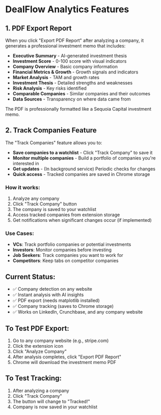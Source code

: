 # DealFlow Analytics Features

## 1. PDF Export Report
When you click "Export PDF Report" after analyzing a company, it generates a professional investment memo that includes:

- **Executive Summary** - AI-generated investment thesis
- **Investment Score** - 0-100 score with visual indicators
- **Company Overview** - Basic company information
- **Financial Metrics & Growth** - Growth signals and indicators
- **Market Analysis** - TAM and growth rates
- **Investment Thesis** - Detailed strengths and weaknesses
- **Risk Analysis** - Key risks identified
- **Comparable Companies** - Similar companies and their outcomes
- **Data Sources** - Transparency on where data came from

The PDF is professionally formatted like a Sequoia Capital investment memo.

## 2. Track Companies Feature
The "Track Companies" feature allows you to:

- **Save companies to a watchlist** - Click "Track Company" to save it
- **Monitor multiple companies** - Build a portfolio of companies you're interested in
- **Get updates** - (In background service) Periodic checks for changes
- **Quick access** - Tracked companies are saved in Chrome storage

### How it works:
1. Analyze any company
2. Click "Track Company" button
3. The company is saved to your watchlist
4. Access tracked companies from extension storage
5. Get notifications when significant changes occur (if implemented)

### Use Cases:
- **VCs**: Track portfolio companies or potential investments
- **Investors**: Monitor companies before investing
- **Job Seekers**: Track companies you want to work for
- **Competitors**: Keep tabs on competitor companies

## Current Status:
- ✅ Company detection on any website
- ✅ Instant analysis with AI insights
- ✅ PDF export (needs matplotlib installed)
- ✅ Company tracking (saves to Chrome storage)
- ✅ Works on LinkedIn, Crunchbase, and any company website

## To Test PDF Export:
1. Go to any company website (e.g., stripe.com)
2. Click the extension icon
3. Click "Analyze Company"
4. After analysis completes, click "Export PDF Report"
5. Chrome will download the investment memo PDF

## To Test Tracking:
1. After analyzing a company
2. Click "Track Company"
3. The button will change to "Tracked!"
4. Company is now saved in your watchlist